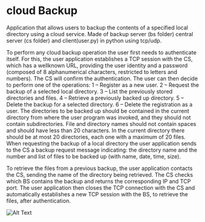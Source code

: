 # cloud Backup
Application that allows users
to backup the contents of a specified local directory using a cloud service.
Made of backup server (bs folder) central server (cs folder) and client(user.py) in python using tcp/udp.

To perform any cloud backup operation the user first needs to authenticate itself. For
this, the user application establishes a TCP session with the CS, which has a wellknown URL, providing the user identity
and a password (composed of 8 alphanumerical characters, restricted to letters and
numbers). The CS will confirm the authentication.
The user can then decide to perform one of the operations:
1 – Register as a new user.
2 – Request the backup of a selected local directory.
3 – List the previously stored directories and files.
4 – Retrieve a previously backed up directory.
5 – Delete the backup for a selected directory.
6 – Delete the registration as a user.
The directories to be backed up should be contained in the current directory from where
the user program was invoked, and they should not contain subdirectories. File and
directory names should not contain spaces and should have less than 20 characters. In
the current directory there should be at most 20 directories, each one with a maximum
of 20 files.
When requesting the backup of a local directory the user application sends to the CS a
backup request message indicating: the directory name and the number and list of files
to be backed up (with name, date, time, size).

To retrieve the files from a previous backup, the user application contacts the CS,
sending the name of the directory being retrieved. The CS checks which BS contains the
backup and returns the corresponding IP and TCP port. The user application then closes
the TCP connection with the CS and automatically establishes a new TCP session with
the BS, to retrieve the files, after authentication.

![Alt Text](https://i.ibb.co/m5LBt8q/image-2019-07-03-20-00-05.png)

